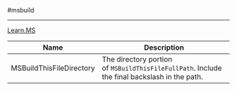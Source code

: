 #msbuild 

---

[Learn.MS](https://learn.microsoft.com/en-us/visualstudio/msbuild/msbuild-reserved-and-well-known-properties?view=vs-2022)

Name|Description
--|--
MSBuildThisFileDirectory|The directory portion of `MSBuildThisFileFullPath`. Include the final backslash in the path.
